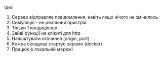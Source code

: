 Ідеї:

1. Сервер відправляє повідомлення, навіть якщо нічого не змінилось
2. Симуляція - не реальний пристрій
3. Тільки 1 кондиціонер
4. Зайві функції на клієнті для http
5. Налаштувати оточення (origin, port)
6. Кожна складова стартує окремо (docker)
7. Працює в локальній мережі